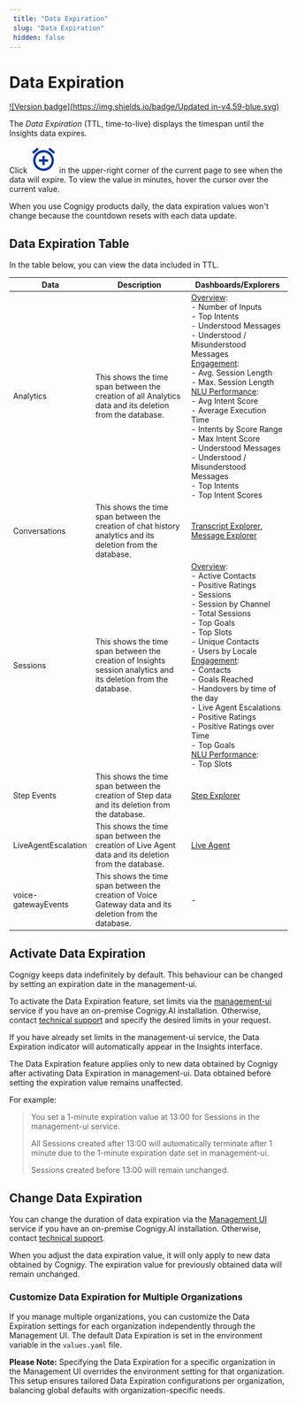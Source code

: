 ```yaml
---
 title: "Data Expiration" 
 slug: "Data Expiration" 
 hidden: false 
---
```

# Data Expiration

[![Version badge](https://img.shields.io/badge/Updated in-v4.59-blue.svg)](../release-notes/4.59.md)

The *Data Expiration* (TTL, time-to-live) displays the timespan until the Insights data expires. 

Click ![clock](../_assets/insights/icons/clock.svg) in the upper-right corner of the current page to see when the data will expire. To view the value in minutes, hover the cursor over the current value.

When you use Cognigy products daily, the data expiration values won't change because the countdown resets with each data update.

## Data Expiration Table

In the table below, you can view the data included in TTL.

| Data                | Description                                                                                                       | Dashboards/Explorers                                                                                                                                                                                                                                                                                                                                                                                                                                                                                                                         |
|---------------------|-------------------------------------------------------------------------------------------------------------------|----------------------------------------------------------------------------------------------------------------------------------------------------------------------------------------------------------------------------------------------------------------------------------------------------------------------------------------------------------------------------------------------------------------------------------------------------------------------------------------------------------------------------------------------|
| Analytics           | This shows the time span between the creation of all Analytics data and its deletion from the database.           | [Overview](dashboards/overview.md): <br>- Number of Inputs <br>- Top Intents  <br>- Understood Messages  <br>- Understood / Misunderstood Messages<br> [Engagement](dashboards/engagement.md): <br>- Avg. Session Length<br> - Max. Session Length <br> [NLU Performance](dashboards/nlu-performance.md): <br> - Avg Intent Score <br> - Average Execution Time <br> - Intents by Score Range <br> - Max Intent Score <br> - Understood Messages <br> - Understood / Misunderstood Messages <br> - Top Intents <br> - Top Intent Scores <br> | 
| Conversations       | This shows the time span between the creation of chat history analytics and its deletion from the database.       | [Transcript Explorer](explorers/transcript.md), [Message Explorer](explorers/message.md)                                                                                                                                                                                                                                                                                                                                                                                                                                                     |
| Sessions            | This shows the time span between the creation of Insights session analytics and its deletion from the database.   | [Overview](dashboards/overview.md): <br> - Active Contacts<br> - Positive Ratings<br> - Sessions<br> - Session by Channel<br> - Total Sessions<br> - Top Goals<br>- Top Slots<br> - Unique Contacts<br> - Users by Locale<br> [Engagement](dashboards/engagement.md): <br>- Contacts <br>- Goals Reached <br>- Handovers by time of the day <br>- Live Agent Escalations <br>- Positive Ratings <br>- Positive Ratings over Time <br>- Top Goals <br>[NLU Performance](dashboards/nlu-performance.md):<br>- Top Slots                        | 
| Step Events         | This shows the time span between the creation of Step data and its deletion from the database.                    | [Step Explorer](explorers/step.md)                                                                                                                                                                                                                                                                                                                                                                                                                                                                                                           |
| LiveAgentEscalation | This shows the time span between the creation of Live Agent data and its deletion from the database.              | [Live Agent](dashboards/live-agent.md)                                                                                                                                                                                                                                                                                                                                                                                                                                                                                                       |
| voice-gatewayEvents | This shows the time span between the creation of Voice Gateway data and its deletion from the database.           | -                                                                                                                                                                                                                                                                                                                                                                                                                                                                                                                                            |


## Activate Data Expiration

Cognigy keeps data indefinitely by default. This behaviour can be changed by setting an expiration date in the management-ui.

To activate the Data Expiration feature, set limits via the [management-ui](../ai/administer/access/management-ui.md#expiration-values--ttl--for-sensitive-data) service if you have an on-premise Cognigy.AI installation. Otherwise, contact [technical support](../help/get-help.md#help-center) and specify the desired limits in your request.

If you have already set limits in the management-ui service, the Data Expiration indicator will automatically appear in the Insights interface.

The Data Expiration feature applies only to new data obtained by Cognigy after activating Data Expiration in management-ui. Data obtained before setting the expiration value remains unaffected.

For example:

> You set a 1-minute expiration value at 13:00 for Sessions in the management-ui service.
> 
> All Sessions created after 13:00 will automatically terminate after 1 minute due to the 1-minute expiration date set in management-ui.
> 
> Sessions created before 13:00 will remain unchanged.

## Change Data Expiration

You can change the duration of data expiration via the [Management UI](../ai/administer/access/management-ui.md#expiration-values--ttl--for-sensitive-data) service if you have an on-premise Cognigy.AI installation. Otherwise, contact [technical support](../help/get-help.md#help-center). 

When you adjust the data expiration value, it will only apply to new data obtained by Cognigy. The expiration value for previously obtained data will remain unchanged.

### Customize Data Expiration for Multiple Organizations

If you manage multiple organizations, you can customize the Data Expiration settings for each organization independently through the Management UI.
The default Data Expiration is set in the environment variable in the `values.yaml` file.

**Please Note:**
Specifying the Data Expiration for a specific organization in the Management UI overrides the environment setting for that organization. 
This setup ensures tailored Data Expiration configurations per organization, balancing global defaults with organization-specific needs.